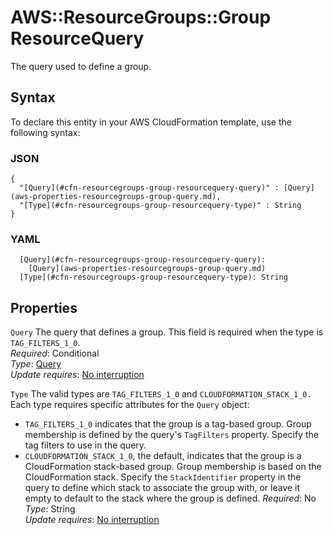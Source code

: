 # AWS::ResourceGroups::Group ResourceQuery<a name="aws-properties-resourcegroups-group-resourcequery"></a>

The query used to define a group\.

## Syntax<a name="aws-properties-resourcegroups-group-resourcequery-syntax"></a>

To declare this entity in your AWS CloudFormation template, use the following syntax:

### JSON<a name="aws-properties-resourcegroups-group-resourcequery-syntax.json"></a>

```
{
  "[Query](#cfn-resourcegroups-group-resourcequery-query)" : [Query](aws-properties-resourcegroups-group-query.md),
  "[Type](#cfn-resourcegroups-group-resourcequery-type)" : String
}
```

### YAML<a name="aws-properties-resourcegroups-group-resourcequery-syntax.yaml"></a>

```
  [Query](#cfn-resourcegroups-group-resourcequery-query): 
    [Query](aws-properties-resourcegroups-group-query.md)
  [Type](#cfn-resourcegroups-group-resourcequery-type): String
```

## Properties<a name="aws-properties-resourcegroups-group-resourcequery-properties"></a>

`Query`  <a name="cfn-resourcegroups-group-resourcequery-query"></a>
The query that defines a group\. This field is required when the type is `TAG_FILTERS_1_0`\.  
*Required*: Conditional  
*Type*: [Query](aws-properties-resourcegroups-group-query.md)  
*Update requires*: [No interruption](https://docs.aws.amazon.com/AWSCloudFormation/latest/UserGuide/using-cfn-updating-stacks-update-behaviors.html#update-no-interrupt)

`Type`  <a name="cfn-resourcegroups-group-resourcequery-type"></a>
The valid types are `TAG_FILTERS_1_0` and `CLOUDFORMATION_STACK_1_0.` Each type requires specific attributes for the `Query` object:  
+ `TAG_FILTERS_1_0` indicates that the group is a tag\-based group\. Group membership is defined by the query's `TagFilters` property\. Specify the tag filters to use in the query\.
+ `CLOUDFORMATION_STACK_1_0`, the default, indicates that the group is a CloudFormation stack\-based group\. Group membership is based on the CloudFormation stack\. Specify the `StackIdentifier` property in the query to define which stack to associate the group with, or leave it empty to default to the stack where the group is defined\.
*Required*: No  
*Type*: String  
*Update requires*: [No interruption](https://docs.aws.amazon.com/AWSCloudFormation/latest/UserGuide/using-cfn-updating-stacks-update-behaviors.html#update-no-interrupt)